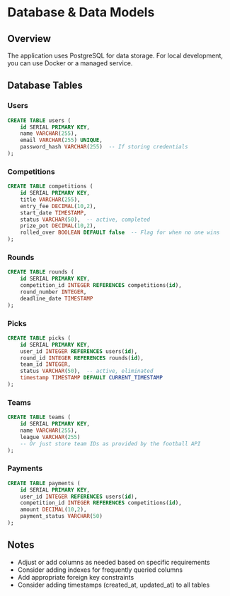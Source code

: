 # Database & Data Models

## Overview
The application uses PostgreSQL for data storage. For local development, you can use Docker or a managed service.

## Database Tables

### Users
```sql
CREATE TABLE users (
    id SERIAL PRIMARY KEY,
    name VARCHAR(255),
    email VARCHAR(255) UNIQUE,
    password_hash VARCHAR(255)  -- If storing credentials
);
```

### Competitions
```sql
CREATE TABLE competitions (
    id SERIAL PRIMARY KEY,
    title VARCHAR(255),
    entry_fee DECIMAL(10,2),
    start_date TIMESTAMP,
    status VARCHAR(50),  -- active, completed
    prize_pot DECIMAL(10,2),
    rolled_over BOOLEAN DEFAULT false  -- Flag for when no one wins
);
```

### Rounds
```sql
CREATE TABLE rounds (
    id SERIAL PRIMARY KEY,
    competition_id INTEGER REFERENCES competitions(id),
    round_number INTEGER,
    deadline_date TIMESTAMP
);
```

### Picks
```sql
CREATE TABLE picks (
    id SERIAL PRIMARY KEY,
    user_id INTEGER REFERENCES users(id),
    round_id INTEGER REFERENCES rounds(id),
    team_id INTEGER,
    status VARCHAR(50),  -- active, eliminated
    timestamp TIMESTAMP DEFAULT CURRENT_TIMESTAMP
);
```

### Teams
```sql
CREATE TABLE teams (
    id SERIAL PRIMARY KEY,
    name VARCHAR(255),
    league VARCHAR(255)
    -- Or just store team IDs as provided by the football API
);
```

### Payments
```sql
CREATE TABLE payments (
    id SERIAL PRIMARY KEY,
    user_id INTEGER REFERENCES users(id),
    competition_id INTEGER REFERENCES competitions(id),
    amount DECIMAL(10,2),
    payment_status VARCHAR(50)
);
```

## Notes
- Adjust or add columns as needed based on specific requirements
- Consider adding indexes for frequently queried columns
- Add appropriate foreign key constraints
- Consider adding timestamps (created_at, updated_at) to all tables
